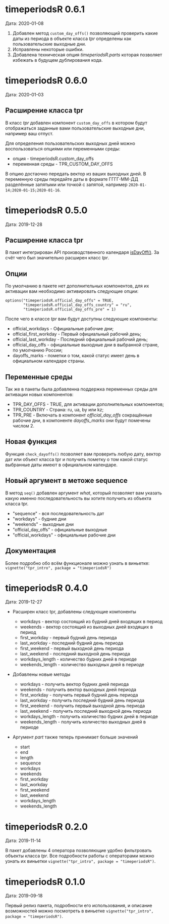 # timeperiodsR 0.6.1
Дата: 2020-01-08

1. Добавлен метод `custom_day_offs()` позволяющий проверить какие даты из периода в объекте класса *tpr* определены как пользовательские выходные дни.
2. Исправлены некоторые ошибки.
3. Добавлена техническая опция *timeperiodsR.parts* которая позволяет избежать в будущем дублирования кода.

# timeperiodsR 0.6.0
Дата: 2020-01-03

## Расширение класса tpr
В класс *tpr* добавлен компонент `custom_day_offs` в котором будут отображаться заданные вами пользовательские выходные дни, например ваш отпуст.

Для определения пользовательских выходных дней можно воспользоваться опциями или переменными среды:

* опция - timeperiodsR.custom_day_offs
* переменная среды - TPR_CUSTOM_DAY_OFFS

В опцию достаочно передать вектор из ваших выходных дней. 
В переменную среды передайте даты в формате ГГГГ-ММ-ДД разделённые запятыми или точкой с запятой, например `2020-01-14;2020-01-15;2020-01-16`.


# timeperiodsR 0.5.0
Дата: 2019-12-28

## Расширение класса tpr
В пакет интегрирован API производственного календаря [isDayOff()](https://isdayoff.ru/). За счёт чего был значительно расширен класс *tpr*.

## Опции
По умолчанию в пакете нет дополнительных компонентов, для их активации вам необходимо активировать следующие опции:

```
options("timeperiodsR.official_day_offs" = TRUE,
        "timeperiodsR.official_day_offs_country" = "ru",
        "timeperiodsR.official_day_offs_pre" = 1)
```

После чего в классе *tpr* вам будут доступны следующие компоненты:
* official_workdays - Официальные рабочие дни;
* official_first_workday - Первый официальный рабочий день;
* official_last_workday - Последний официальный рабочий день;
* official_day_offs - официальные выходные дни в выбранной стране, по умолчанию России;
* dayoffs_marks - пометки о том, какой статус имеет день в официальном календаре страны.

## Переменные среды
Так же в пакеты была добавленна поддержка переменных среды для активации новых компонентов:

* TPR_DAY_OFFS - TRUE, для активации дополнительных компонентов;
* TPR_COUNTRY - Страна: ru, ua, by или kz;
* TPR_PRE - Включать в компонент *official_day_offs* сокращённые рабочие дни, в компоненте *dayoffs_marks* они будут помечены числом 2.

## Новая функция
Функция `check_dayoffs()` позволяет вам проверить любую дату, вектор дат или объект класса tpr и получить пометку о том какой статус выбранные даты имеют в официальном календаре.

## Новый аргумент в метоже sequence
В метод `seq()` добавлен аргумент *what*, который позволяет вам указать какую именно последовательность вы хотите получить из объекта класса tpr.

* "sequence" - вся последовательность дат
* "workdays" - будние дни
* "weekends" - выходные дни
* "official_day_offs" - официальные выходные
* "official_workdays" - официальные рабочие дни

## Документация
Более подробно обо всём функционале можно узнать в виньетке: `vignette("tpr_intro", package = "timeperiodsR")`

# timeperiodsR 0.4.0
Дата: 2019-12-27

* Расширен класс tpr, добавлены следующие компоненты
    * workdays - вектор состоящий из будний дней входящих в период
	* weekends - вектор состоящий из выходных дней входящих в период
	* first_workday - первый будний день периода
	* last_workday - последний будний день периода
	* first_weekend - первый выходной день периода
	* last_weekend - последний выходной день периода
	* workdays_length - количество будних дней в периоде
	* weekends_length - количество выходных дней в периоде

* Добавлены новые методы
    * workdays - получить вектор будних дней периода
	* weekends - получить вектор выходных дней периода
	* first_workday - получить первый будний день периода
	* last_workday - получить последний будний день периода
	* first_weekend - получить первый выходной день периода
	* last_weekend - получить последний выходной день периода
	* workdays_length - получить количество будних дней в периоде
	* weekends_length - получить количество выходных дней в периоде
	
* Аргумент  *part* также теперь принимает больше значений
    * start
	* end
	* length
	* sequence
	* workdays
	* weekends
	* first_workday
	* last_workday
	* first_weekend
	* last_weekend
	* workdays_length
	* weekends_length

# timeperiodsR 0.2.0
Дата: 2019-11-14

В пакет добавлены 4 оператора позволяющие удобно фильтровать объекты класса *tpr*. Все подробности работы с операторами можно узнать их виньетки `vignette("tpr_intro", package = "timeperiodsR")`.


# timeperiodsR 0.1.0
Дата: 2019-09-18

Первый релиз пакета, подробности его использования, и описание возможностей можно посмотреть в виньетке `vignette("tpr_intro", package = "timeperiodsR")`.